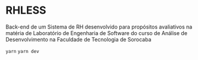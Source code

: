 # RHLESS
Back-end de um Sistema de RH desenvolvido para propósitos avaliativos na matéria de Laboratório de Engenharia de Software do curso de Análise de Desenvolvimento na Faculdade de Tecnologia de Sorocaba

```yarn```
```yarn dev```
